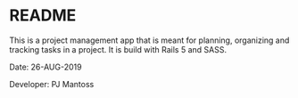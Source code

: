 # README
 This is a project management app that is meant for planning, organizing and tracking tasks in a project. It is build with Rails 5 and SASS.

Date: 26-AUG-2019

Developer: PJ Mantoss 